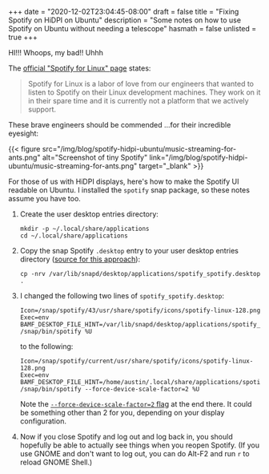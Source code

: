 +++
date = "2020-12-02T23:04:45-08:00"
draft = false
title = "Fixing Spotify on HiDPI on Ubuntu"
description = "Some notes on how to use Spotify on Ubuntu without needing a telescope"
hasmath = false
unlisted = true
+++

HI!!! Whoops, my bad!! Uhhh

The [official "Spotify for Linux" page][1] states:

> Spotify for Linux is a labor of love from our engineers that wanted to
> listen to Spotify on their Linux development machines. They work on it
> in their spare time and it is currently not a platform that we
> actively support.

These brave engineers should be commended ...for their incredible
eyesight:

{{< figure src="/img/blog/spotify-hidpi-ubuntu/music-streaming-for-ants.png" alt="Screenshot of tiny Spotify" link="/img/blog/spotify-hidpi-ubuntu/music-streaming-for-ants.png" target="_blank" >}}

For those of us with HiDPI displays, here's how to make the Spotify UI
readable on Ubuntu. I installed the `spotify` snap package, so these
notes assume you have too.

 1. Create the user desktop entries directory:

        mkdir -p ~/.local/share/applications
        cd ~/.local/share/applications

 2. Copy the snap Spotify `.desktop` entry to your user desktop entries directory ([source for this approach][2]):

        cp -nrv /var/lib/snapd/desktop/applications/spotify_spotify.desktop .

 3. I changed the following two lines of `spotify_spotify.desktop`:

        Icon=/snap/spotify/43/usr/share/spotify/icons/spotify-linux-128.png
        Exec=env BAMF_DESKTOP_FILE_HINT=/var/lib/snapd/desktop/applications/spotify_spotify.desktop /snap/bin/spotify %U

    to the following:

        Icon=/snap/spotify/current/usr/share/spotify/icons/spotify-linux-128.png
        Exec=env BAMF_DESKTOP_FILE_HINT=/home/austin/.local/share/applications/spotify_spotify.desktop /snap/bin/spotify --force-device-scale-factor=2 %U

    Note the [`--force-device-scale-factor=2` flag][3] at the end there.
    It could be something other than 2 for you, depending on your
    display configuration.

 4. Now if you close Spotify and log out and log back in, you should
    hopefully be able to actually see things when you reopen Spotify.
    (If you use GNOME and don't want to log out, you can do Alt-F2 and
    run `r` to reload GNOME Shell.)

[1]: https://www.spotify.com/us/download/linux/
[2]: https://forum.snapcraft.io/t/overriding-desktop-files-on-ubuntu-snaps/6599/2
[3]: https://community.spotify.com/t5/Desktop-Linux/Feature-Request-Fix-HiDPI-scaling-in-linux/m-p/2257705/highlight/true#M3028

<style>
    #content figure img {
        max-width: 100%;
    }
</style>
